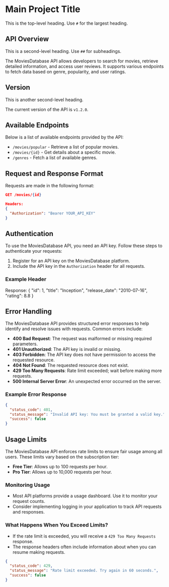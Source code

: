 # Main Project Title
This is the top-level heading. Use `#` for the largest heading.

## API Overview
This is a second-level heading. Use `##` for subheadings.

The MoviesDatabase API allows developers to search for movies, retrieve detailed information, and access user reviews. It supports various endpoints to fetch data based on genre, popularity, and user ratings.

## Version
This is another second-level heading.

The current version of the API is `v1.2.0`.

## Available Endpoints
Below is a list of available endpoints provided by the API:

- `/movies/popular` - Retrieve a list of popular movies.
- `/movies/{id}` - Get details about a specific movie.
- `/genres` - Fetch a list of available genres.

## Request and Response Format
Requests are made in the following format:

```json
GET /movies/{id}

Headers:
{
  "Authorization": "Bearer YOUR_API_KEY"
}
```
## Authentication
To use the MoviesDatabase API, you need an API key. Follow these steps to authenticate your requests:

1. Register for an API key on the MoviesDatabase platform.
2. Include the API key in the `Authorization` header for all requests.


### Example Header


Response:
{
  "id": 1,
  "title": "Inception",
  "release_date": "2010-07-16",
  "rating": 8.8
}

## Error Handling
The MoviesDatabase API provides structured error responses to help identify and resolve issues with requests. Common errors include:

- **400 Bad Request**: The request was malformed or missing required parameters.
- **401 Unauthorized**: The API key is invalid or missing.
- **403 Forbidden**: The API key does not have permission to access the requested resource.
- **404 Not Found**: The requested resource does not exist.
- **429 Too Many Requests**: Rate limit exceeded; wait before making more requests.
- **500 Internal Server Error**: An unexpected error occurred on the server.

### Example Error Response
```json
{
  "status_code": 401,
  "status_message": "Invalid API key: You must be granted a valid key.",
  "success": false
}
```
## Usage Limits
The MoviesDatabase API enforces rate limits to ensure fair usage among all users. These limits vary based on the subscription tier:

- **Free Tier**: Allows up to 100 requests per hour.
- **Pro Tier**: Allows up to 10,000 requests per hour.


### Monitoring Usage
- Most API platforms provide a usage dashboard. Use it to monitor your request counts.
- Consider implementing logging in your application to track API requests and responses.

### What Happens When You Exceed Limits?
- If the rate limit is exceeded, you will receive a `429 Too Many Requests` response.
- The response headers often include information about when you can resume making requests.

```json
{
  "status_code": 429,
  "status_message": "Rate limit exceeded. Try again in 60 seconds.",
  "success": false
}

